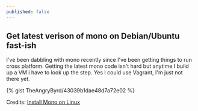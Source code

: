 ```yaml
---
published: false
---
```


## Get latest verison of mono on Debian/Ubuntu fast-ish

I've been dabbling with mono recently since I've been getting things to run cross platform.  Getting the latest mono code isn't hard but anytime I build up a VM i have to look up the step.  Yes I could use Vagrant, I'm just not there yet.

{% gist TheAngryByrd/43039b1dae48d7a72e02 %}

Credits:
[Install Mono on Linux](http://www.mono-project.com/docs/getting-started/install/linux/ "Install Mono on Linux")